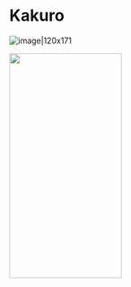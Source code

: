 # Kakuro
![image|120x171](https://user-images.githubusercontent.com/50277204/122932534-1e1ccf80-d36e-11eb-9e34-5a185aae2b36.png)

<img src="https://user-images.githubusercontent.com/50277204/122932534-1e1ccf80-d36e-11eb-9e34-5a185aae2b36.png" width="200" height="400">
